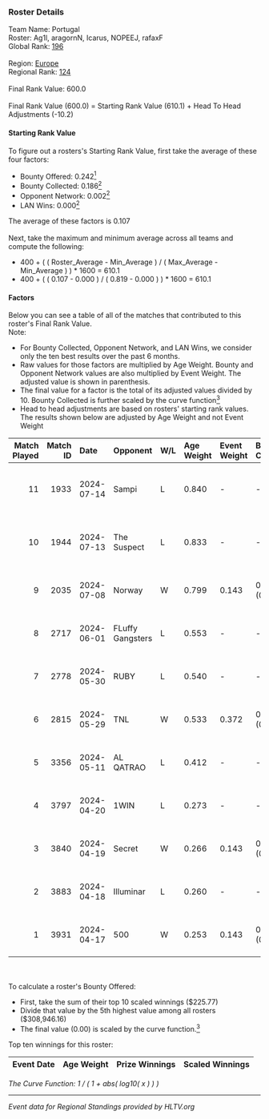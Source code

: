 ### Roster Details<br />
Team Name: Portugal<br />
Roster: Ag1l, aragornN, Icarus, NOPEEJ, rafaxF<br />
Global Rank: [196](../../standings_global_2024_09_06.md)<br />
<br />
Region: [Europe]( ../../standings_europe_2024_09_06.md)<br />
Regional Rank: [124]( ../../standings_europe_2024_09_06.md)<br />
<br />
Final Rank Value:  600.0<br />
<br />
Final Rank Value (600.0) = Starting Rank Value (610.1) + Head To Head Adjustments (-10.2)<br />

#### Starting Rank Value<br />
To figure out a rosters's Starting Rank Value, first take the average of these four factors:<br />
- Bounty Offered: 0.242[<sup>1</sup>](#table2)
- Bounty Collected: 0.186[<sup>2</sup>](#table1)
- Opponent Network: 0.002[<sup>2</sup>](#table1)
- LAN Wins: 0.000[<sup>2</sup>](#table1)

The average of these factors is 0.107<br />
<br />
Next, take the maximum and minimum average across all teams and compute the following:<br />
- 400 + ( ( Roster_Average - Min_Average ) / ( Max_Average - Min_Average ) ) * 1600 = 610.1
- 400 + ( ( 0.107 - 0.000 ) / ( 0.819 - 0.000 ) ) * 1600 = 610.1


#### Factors<br />
Below you can see a table of all of the matches that contributed to this roster's Final Rank Value.<br />
Note:<br />

- For Bounty Collected, Opponent Network, and LAN Wins, we consider only the ten best results over the past 6 months.
- Raw values for those factors are multiplied by Age Weight. Bounty and Opponent Network values are also multiplied by Event Weight. The adjusted value is shown in parenthesis.
- The final value for a factor is the total of its adjusted values divided by 10. Bounty Collected is further scaled by the curve function[<sup>3</sup>](#curveFunction)
- Head to head adjustments are based on rosters' starting rank values. The results shown below are adjusted by Age Weight and not Event Weight
<span id="table1"></span><br />


| Match Played | Match ID | Date       | Opponent         | W/L | Age Weight | Event Weight | Bounty Collected | Opponent Network | LAN Wins  | H2H Adj. | Roster                                 |
| -: | -: | :- | :- | :- | :- | :- | :- | :- | :- | -: | :- |
|           11 |     1933 | 2024-07-14 | Sampi            | L   | 0.840      | -            | -                | -                | -         |    -4.36 | Ag1l, aragornN, Icarus, NOPEEJ, rafaxF |
|           10 |     1944 | 2024-07-13 | The Suspect      | L   | 0.833      | -            | -                | -                | -         |    -6.54 | Ag1l, aragornN, Icarus, NOPEEJ, rafaxF |
|            9 |     2035 | 2024-07-08 | Norway           | W   | 0.799      | 0.143        | 0.003 (0.000)    | 0.072 (0.008)    | 0 (0.000) |    13.93 | Ag1l, aragornN, NOPEEJ, pr, rafaxF     |
|            8 |     2717 | 2024-06-01 | FLuffy Gangsters | L   | 0.553      | -            | -                | -                | -         |    -9.42 | Ag1l, aragornN, P3R3IIRA, pr, rafaxF   |
|            7 |     2778 | 2024-05-30 | RUBY             | L   | 0.540      | -            | -                | -                | -         |    -2.85 | Ag1l, aragornN, P3R3IIRA, pr, rafaxF   |
|            6 |     2815 | 2024-05-29 | TNL              | W   | 0.533      | 0.372        | 0.000 (0.000)    | 0.073 (0.014)    | 0 (0.000) |     4.05 | Ag1l, aragornN, P3R3IIRA, pr, rafaxF   |
|            5 |     3356 | 2024-05-11 | AL QATRAO        | L   | 0.412      | -            | -                | -                | -         |    -6.00 | Ag1l, aragornN, fox, pr, rafaxF        |
|            4 |     3797 | 2024-04-20 | 1WIN             | L   | 0.273      | -            | -                | -                | -         |    -1.46 | Ag1l, aragornN, P3R3IIRA, pr, rafaxF   |
|            3 |     3840 | 2024-04-19 | Secret           | W   | 0.266      | 0.143        | 0.000 (0.000)    | 0.026 (0.001)    | 0 (0.000) |     3.17 | Ag1l, aragornN, P3R3IIRA, pr, rafaxF   |
|            2 |     3883 | 2024-04-18 | Illuminar        | L   | 0.260      | -            | -                | -                | -         |    -5.29 | Ag1l, aragornN, P3R3IIRA, pr, rafaxF   |
|            1 |     3931 | 2024-04-17 | 500              | W   | 0.253      | 0.143        | 0.001 (0.000)    | 0.028 (0.001)    | 0 (0.000) |     4.63 | Ag1l, aragornN, P3R3IIRA, pr, rafaxF   |

<br />
<span id="table2"></span><br />
To calculate a roster's Bounty Offered:<br />

- First, take the sum of their top 10 scaled winnings ($225.77)
- Divide that value by the 5th highest value among all rosters ($308,946.16)
- The final value (0.00) is scaled by the curve function.[<sup>3</sup>](#curveFunction)

Top ten winnings for this roster:<br />

| Event Date | Age Weight | Prize Winnings | Scaled Winnings |
| :- | -: | :- | :- |


<span id="curveFunction"></span>_The Curve Function: 1 / ( 1 + abs( log10( x ) ) )_<br />

---
_Event data for Regional Standings provided by HLTV.org_<br />
